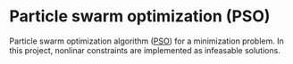 # Particle swarm optimization (PSO)
Particle swarm optimization algorithm ([PSO](https://en.wikipedia.org/wiki/Particle_swarm_optimization)) for a minimization problem. In this project, nonlinar constraints are implemented as infeasable solutions.
